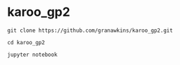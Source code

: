 # karoo_gp2

```
git clone https://github.com/granawkins/karoo_gp2.git

cd karoo_gp2

jupyter notebook
```
